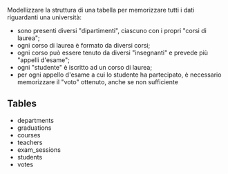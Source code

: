 Modellizzare la struttura di una tabella per memorizzare tutti i dati riguardanti una università:

- sono presenti diversi "dipartimenti", ciascuno con i propri "corsi di laurea";
- ogni corso di laurea è formato da diversi corsi;
- ogni corso può essere tenuto da diversi "insegnanti" e prevede più "appelli d'esame";
- ogni "studente" è iscritto ad un corso di laurea;
- per ogni appello d'esame a cui lo studente ha partecipato, è necessario memorizzare il "voto" ottenuto, anche se non sufficiente

## Tables

- departments
- graduations
- courses
- teachers
- exam_sessions
- students
- votes

